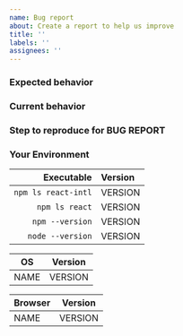 ```yaml
---
name: Bug report
about: Create a report to help us improve
title: ''
labels: ''
assignees: ''
---
```


<!-- Thank you so much for filing this issue! Please provide the detail about your problem! -->

<!--
  - Before file an issue, please verify it is a bug for react-intl not **intl.js polyfill** and **Unicode CLDR**.
  - Fill in as much of the template below as you can. If you leave out information, we can't help you as well.
-->

### Expected behavior

<!-- Please describe the behavior you expected. -->

### Current behavior

<!-- Please describe what happens instead of your expected behavior. -->

### Step to reproduce for BUG REPORT

<!-- Please describe steps to reproduce this bug as minimally and precisely as possible.

For example:
- minimum live example (e.g. repl.it, jsbin.com )
- minimum example code
- set of steps to reproduce
-->

### Your Environment

<!-- Please describe your environment information. -->
<!-- Please describe your OS and browser information if your problem occurs on a specific OS or browser. -->

|          Executable | Version |
| ------------------: | :------ |
| `npm ls react-intl` | VERSION |
|      `npm ls react` | VERSION |
|     `npm --version` | VERSION |
|    `node --version` | VERSION |

| OS   | Version |
| ---- | ------- |
| NAME | VERSION |

<!-- For example:
| macOS Sierra | 10.12.3 |
| Windows 10 | 1607 |
| Ubuntu | 16.10 |
-->

| Browser | Version |
| ------- | ------- |
| NAME    | VERSION |

<!-- For example:
| Chrome | 61.0.3163.71 |
| Safari | 10.1.2 |
| Firefox | 52.0 |
-->
